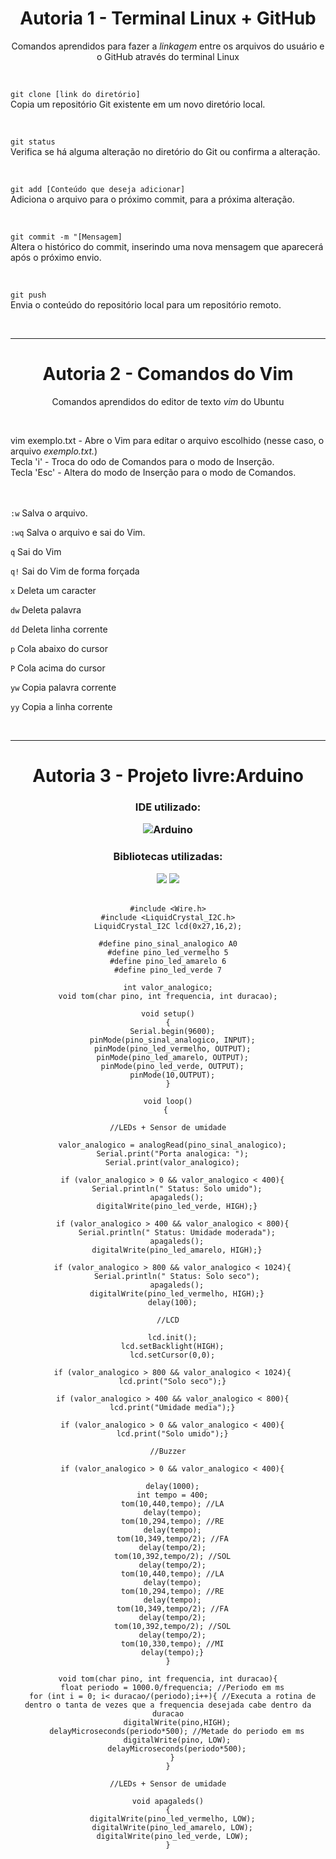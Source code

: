 <div align="center">
  <h1> Autoria 1 - Terminal Linux + GitHub </h1>
  <p> Comandos aprendidos para fazer a <i>linkagem</i> entre os arquivos do usuário e o GitHub através do terminal Linux </p>
</div>
<br>

``
git clone [link do diretório]
``
<br>
Copia um repositório Git existente em um novo diretório local.

<br>

``
git status
``
<br>
Verifica se há alguma alteração no diretório do Git ou confirma a alteração.

<br>

``
git add [Conteúdo que deseja adicionar]
``
<br>
Adiciona o arquivo para o próximo commit, para a próxima alteração.

<br>

``
git commit -m "[Mensagem]
``
<br>
Altera o histórico do commit, inserindo uma nova mensagem que aparecerá após o próximo envio.

<br>

``
git push
``
<br>
Envia o conteúdo do repositório local para um repositório remoto.

<br>
<hr>
<div align="center">
  <h1> Autoria 2 - Comandos do Vim </h1>
  <p> Comandos aprendidos do editor de texto <i>vim</i> do Ubuntu </p>
</div>
<br>

vim exemplo.txt - Abre o Vim para editar o arquivo escolhido (nesse caso, o arquivo <i>exemplo.txt.</i>)<br>
Tecla 'i' - Troca do odo de Comandos para o modo de Inserção.<br>
Tecla 'Esc' - Altera do modo de Inserção para o modo de Comandos.<br>
<br><br>

`:w`
Salva o arquivo.<br>

`:wq`
Salva o arquivo e sai do Vim.<br>

`q`
Sai do Vim<br>

`q!`
Sai do Vim de forma forçada<br>

`x`
Deleta um caracter<br>

`dw`
Deleta palavra<br>

`dd`
Deleta linha corrente<br>

`p`
Cola abaixo do cursor<br>

`P`
Cola acima do cursor<br>

`yw`
Copia palavra corrente<br>

`yy`
Copia a linha corrente<br>

<br>
<hr>
<div align="center">
  <h1> Autoria 3 - Projeto livre:Arduino </h1>
  <h3> IDE utilizado: </p>
  <img alt="Arduino" src="https://img.shields.io/badge/Arduino-22272e?style=for-the-badge&logo=Arduino&logoColor=00979D"/>

<br>

<h3 align="center"> Bibliotecas utilizadas: </h3>
<img src="https://www.ardu-badge.com/badge/LiquidCrystal%20I2C.svg"/>
<img src="https://www.ardu-badge.com/badge/Wire.svg"/><br>
  
<br>
  
```
#include <Wire.h>
#include <LiquidCrystal_I2C.h>
LiquidCrystal_I2C lcd(0x27,16,2);

#define pino_sinal_analogico A0
#define pino_led_vermelho 5
#define pino_led_amarelo 6
#define pino_led_verde 7

int valor_analogico;
void tom(char pino, int frequencia, int duracao);

void setup()
{
  Serial.begin(9600);
  pinMode(pino_sinal_analogico, INPUT);
  pinMode(pino_led_vermelho, OUTPUT);
  pinMode(pino_led_amarelo, OUTPUT);
  pinMode(pino_led_verde, OUTPUT);
  pinMode(10,OUTPUT);
}
 
void loop()
{ 
  
//LEDs + Sensor de umidade

  valor_analogico = analogRead(pino_sinal_analogico);
  Serial.print("Porta analogica: ");
  Serial.print(valor_analogico);
 
  if (valor_analogico > 0 && valor_analogico < 400){
    Serial.println(" Status: Solo umido");
    apagaleds();
    digitalWrite(pino_led_verde, HIGH);}
 
  if (valor_analogico > 400 && valor_analogico < 800){
    Serial.println(" Status: Umidade moderada");
    apagaleds();
    digitalWrite(pino_led_amarelo, HIGH);}
 
  if (valor_analogico > 800 && valor_analogico < 1024){
    Serial.println(" Status: Solo seco");
    apagaleds();
    digitalWrite(pino_led_vermelho, HIGH);}
  delay(100);
  
//LCD

  lcd.init();
  lcd.setBacklight(HIGH);
  lcd.setCursor(0,0);

  if (valor_analogico > 800 && valor_analogico < 1024){
  lcd.print("Solo seco");}

  if (valor_analogico > 400 && valor_analogico < 800){
  lcd.print("Umidade media");}

  if (valor_analogico > 0 && valor_analogico < 400){
  lcd.print("Solo umido");}
  
//Buzzer

  if (valor_analogico > 0 && valor_analogico < 400){
 
  delay(1000);
  int tempo = 400;
  tom(10,440,tempo); //LA
  delay(tempo);
  tom(10,294,tempo); //RE
  delay(tempo);
  tom(10,349,tempo/2); //FA
  delay(tempo/2);
  tom(10,392,tempo/2); //SOL
  delay(tempo/2);
  tom(10,440,tempo); //LA
  delay(tempo);
  tom(10,294,tempo); //RE
  delay(tempo);
  tom(10,349,tempo/2); //FA
  delay(tempo/2);
  tom(10,392,tempo/2); //SOL
  delay(tempo/2);
  tom(10,330,tempo); //MI
  delay(tempo);}
}

void tom(char pino, int frequencia, int duracao){
  float periodo = 1000.0/frequencia; //Periodo em ms
  for (int i = 0; i< duracao/(periodo);i++){ //Executa a rotina de dentro o tanta de vezes que a frequencia desejada cabe dentro da duracao
    digitalWrite(pino,HIGH);
    delayMicroseconds(periodo*500); //Metade do periodo em ms
    digitalWrite(pino, LOW);
    delayMicroseconds(periodo*500);
  }
}

//LEDs + Sensor de umidade

void apagaleds()
{
  digitalWrite(pino_led_vermelho, LOW);
  digitalWrite(pino_led_amarelo, LOW);
  digitalWrite(pino_led_verde, LOW);
}
```
  
</div>
